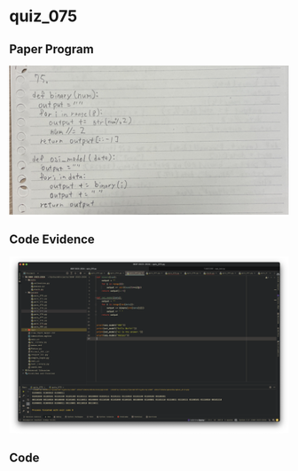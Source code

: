 # quiz_075

## Paper Program
![](https://github.com/Verlonskg/IB_G12/blob/main/Files/quizzes/quiz_075.jpg)


## Code Evidence
![](https://github.com/Verlonskg/IB_G12/blob/main/Files/quizzes/quiz_075_test.jpg)

## Code

```.py

```
